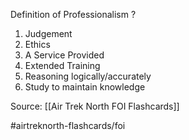Definition of Professionalism
?
1. Judgement
2. Ethics
3. A Service Provided
4. Extended Training
5. Reasoning logically/accurately
6. Study to maintain knowledge
<!--SR:!2022-09-30,1,190-->

Source: [[Air Trek North FOI Flashcards]]

#airtreknorth-flashcards/foi